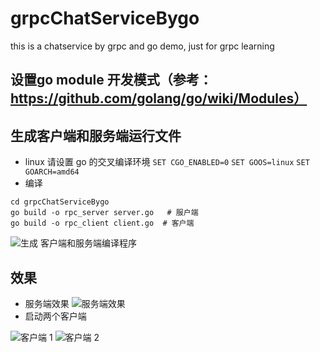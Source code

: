 # grpcChatServiceBygo
this is a chatservice by grpc and go demo, just for grpc learning
## 设置go module 开发模式（参考： https://github.com/golang/go/wiki/Modules）
## 生成客户端和服务端运行文件
- linux 请设置 go 的交叉编译环境
`SET CGO_ENABLED=0`
`SET GOOS=linux`
`SET GOARCH=amd64`
- 编译
```
cd grpcChatServiceBygo
go build -o rpc_server server.go   # 服户端
go build -o rpc_client client.go  # 客户端
```

![生成 客户端和服务端编译程序](https://user-images.githubusercontent.com/29748072/121644384-82fe3d00-cac5-11eb-8b94-9e360ade1c7c.png)


## 效果
- 服务端效果
![服务端效果](https://user-images.githubusercontent.com/29748072/121644545-b8a32600-cac5-11eb-9b45-dd7f639e4fe6.png)
- 启动两个客户端

![客户端 1](https://user-images.githubusercontent.com/29748072/121644703-ebe5b500-cac5-11eb-9dbd-23e293b02b6e.png)
![客户端 2](https://user-images.githubusercontent.com/29748072/121644721-f43df000-cac5-11eb-9758-ee0b75c521c5.png)
